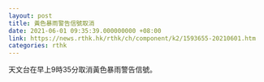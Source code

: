 ```yaml
---
layout: post
title: 黃色暴雨警告信號取消
date: 2021-06-01 09:35:39.000000000 +08:00
link: https://news.rthk.hk/rthk/ch/component/k2/1593655-20210601.htm
categories: rthk
---
```


天文台在早上9時35分取消黃色暴雨警告信號。
